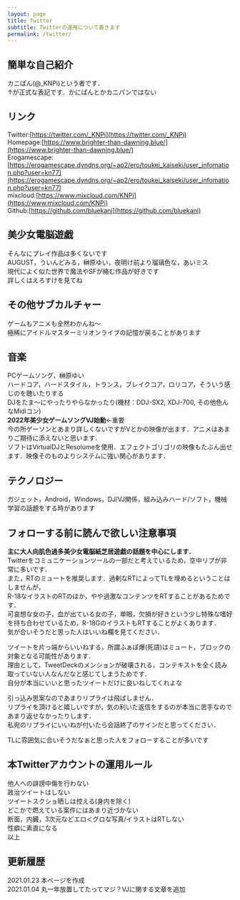 ```yaml
---
layout: page
title: Twitter
subtitle: Twitterの運用について書きます
permalink: /twitter/
---
```


## 簡単な自己紹介
カニぱん(@_KNPi)という者です．  
↑が正式な表記です．かにぱんとかカニパンではない 

## リンク
Twitter:[https://twitter.com/_KNPi](https://twitter.com/_KNPi)  
Homepage:[https://www.brighter-than-dawning.blue/](https://www.brighter-than-dawning.blue/)  
Erogamescape:[https://erogamescape.dyndns.org/~ap2/ero/toukei_kaiseki/user_infomation.php?user=kn77](https://erogamescape.dyndns.org/~ap2/ero/toukei_kaiseki/user_infomation.php?user=kn77)  
mixcloud:[https://www.mixcloud.com/KNPi](https://www.mixcloud.com/KNPi)  
Github:[https://github.com/bluekani](https://github.com/bluekani)


## 美少女電脳遊戯
そんなにプレイ作品は多くないです  
AUGUST，ういんどみる，榊原ゆい，夜明け前より瑠璃色な，あいミス  
現代によく似た世界で魔法やSFが絡む作品が好きです  
詳しくはえろすけを見てね  
## その他サブカルチャー
ゲームもアニメも全然わかんね～  
極稀にアイドルマスターミリオンライブの記憶が戻ることがあります
## 音楽
PCゲームソング，榊原ゆい  
ハードコア，ハードスタイル，トランス，ブレイクコア，ロリコア，そういう感じのを聴いたりする  
DJをたま～にやったりやらなかったり(機材：DDJ-SX2, XDJ-700, その他色んなMidiコン)  
**2022年美少女ゲームソングVJ始動**←重要  
今の所ゲーソンとあまり詳しくないですがVとかの映像が出ます．アニメはあまりご期待に添えないと思います．  
ソフトはVirtualDJとResolumeを使用．エフェクトゴリゴリの映像もたぶん出せます．映像そのものよりシステムに強い関心があります．  
## テクノロジー
ガジェット，Android，Windows，DJ/VJ関係，組み込みハード/ソフト，機械学習の話題をする時があります  
## フォローする前に読んで欲しい注意事項
**主に大人向肌色過多美少女電脳紙芝居遊戯の話題を中心にします．**  
Twitterをコミュニケーションツールの一部だと考えているため，空中リプが非常に多いです．  
また，RTのミュートを推奨します．過剰なRTによってTLを埋めるということはしませんが，  
R-18なイラストのRTのほか，やや過激なコンテンツをRTすることがあるためです．  
可哀想な女の子，血が出ている女の子，単眼，欠損が好きという少し特殊な嗜好を持ち合わせているため，R-18GのイラストもRTすることがよくあります．  
気が合いそうだと思った人はいいね欄を見てください．

ツイートを片っ端からいいねする，所謂ふぁぼ爆(死語)はミュート，ブロックの対象となる可能性があります．  
理由として，TweetDeckのメンションが破壊される，コンテキストを全く読み取っていない人なんだなと感じてしまうためです．  
自分が本当にいいと思ったツイートだけに良いねしてくれよな

引っ込み思案なのであまりリプライは飛ばしません．  
リプライを頂けると嬉しいですが，気の利いた返信をするのが本当に苦手なのであまり返せなかったりします．  
私宛のリプライにいいねが付いたら会話終了のサインだと思ってください．

TLに雰囲気に合いそうだなぁと思った人をフォローすることが多いです


## 本Twitterアカウントの運用ルール
他人への誹謗中傷を行わない  
政治ツイートはしない  
ツイートスクショ晒しは控える(身内を除く)  
どこかで燃えている案件にはあまり近づかない  
断面，内臓，3次元などエロ＜グロな写真/イラストはRTしない  
性癖に素直になる  
以上


## 更新履歴
2021.01.23 本ページを作成  
2021.01.04 丸一年放置してたってマジ？VJに関する文章を追加  
